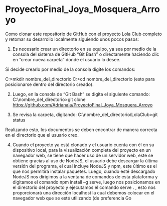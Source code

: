 # ProyectoFinal_Joya_Mosquera_Arroyo
Como clonar este repositorio de GitHub con el proyecto Lola Club completo y retomar su desarrollo localmente siguiendo unos pocos pasos:
1)	Es necesario crear un directorio en su equipo, ya sea por medio de la consola del sistema de GitHub “Git Bash” o directamente haciendo clic en “crear nueva carpeta” donde el usuario lo desee.

Si decide crearlo por medio de la consola digite los comandos:

C:\>mkdir nombre_del_directorio
C:\>cd nombre_del_directorio (esto para posicionarse dentro del directorio creado).

2)	Luego, en la consola de “Git Bash” se digita el siguiente comando:
C:\nombre_del_directorio>git clone https://github.com/Adrianala/ProyectoFinal_Joya_Mosquera_Arroyo

3)	Se revisa la carpeta, digitando:
C:\nombre_del_directorio\LolaClub>git status

Realizando esto, los documentos se deben encontrar de manera correcta en el directorio que el usuario creo.

4)	Cuando el proyecto ya está clonado y el usuario cuenta con él en su dispositivo local, para la visualización completa del proyecto en un navegador web, se tiene que hacer uso de un servidor web, este se obtiene gracias al uso de NodeJS, el usuario debe descargar la última versión del programa, el cual incluye NodeJS y npm, este último es el que nos permitirá instalar paquetes. Luego, cuando esté descargado NodeJS nos dirigimos a la ventana de comandos de esta plataforma y digitamos el comando npm install –g serve, luego nos posicionamos en el directorio del proyecto y ejecutamos el comando serve . , esto nos proporcionará una dirección localhost la cual debemos colocar en el navegador web que se esté utilizando (de preferencia Go
